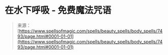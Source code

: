 <!--yml

category: 未分类

date: 2024-06-12 18:42:33

-->

# 在水下呼吸 - 免费魔法咒语

> 来源：[https://www.spellsofmagic.com/spells/beauty_spells/body_spells/7493/page.html#0001-01-01](https://www.spellsofmagic.com/spells/beauty_spells/body_spells/7493/page.html#0001-01-01)
